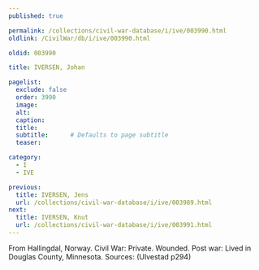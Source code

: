 ```yaml
---
published: true

permalink: /collections/civil-war-database/i/ive/003990.html
oldlink: /CivilWar/db/i/ive/003990.html

oldid: 003990

title: IVERSEN, Johan

pagelist:
  exclude: false
  order: 3990
  image: 
  alt:
  caption:
  title:
  subtitle:      # Defaults to page subtitle
  teaser:

category: 
  - I 
  - IVE

previous:
  title: IVERSEN, Jens
  url: /collections/civil-war-database/i/ive/003989.html  
next:
  title: IVERSEN, Knut
  url: /collections/civil-war-database/i/ive/003991.html   
---
```

From Hallingdal, Norway. Civil War: Private. Wounded. Post war: Lived in Douglas County, Minnesota. Sources: (Ulvestad p294)